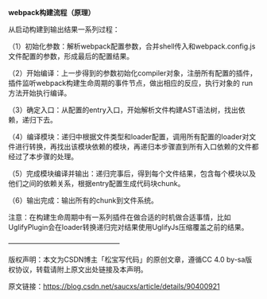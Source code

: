 **webpack构建流程（原理）**



从启动构建到输出结果一系列过程：



（1）初始化参数：解析webpack配置参数，合并shell传入和webpack.config.js文件配置的参数，形成最后的配置结果。



（2）开始编译：上一步得到的参数初始化compiler对象，注册所有配置的插件，插件监听webpack构建生命周期的事件节点，做出相应的反应，执行对象的 run 方法开始执行编译。



（3）确定入口：从配置的entry入口，开始解析文件构建AST语法树，找出依赖，递归下去。



（4）编译模块：递归中根据文件类型和loader配置，调用所有配置的loader对文件进行转换，再找出该模块依赖的模块，再递归本步骤直到所有入口依赖的文件都经过了本步骤的处理。



（5）完成模块编译并输出：递归完事后，得到每个文件结果，包含每个模块以及他们之间的依赖关系，根据entry配置生成代码块chunk。



（6）输出完成：输出所有的chunk到文件系统。



注意：在构建生命周期中有一系列插件在做合适的时机做合适事情，比如UglifyPlugin会在loader转换递归完对结果使用UglifyJs压缩覆盖之前的结果。

 ———————————————— 

版权声明：本文为CSDN博主「松宝写代码」的原创文章，遵循CC 4.0 by-sa版权协议，转载请附上原文出处链接及本声明。

原文链接：https://blog.csdn.net/saucxs/article/details/90400921

